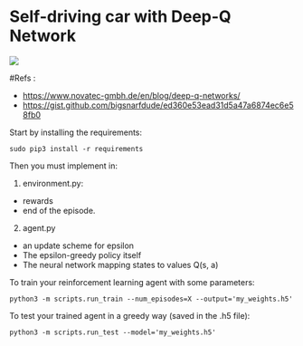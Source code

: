# Self-driving car with Deep-Q Network

![](http://g.recordit.co/1o05KRvxKX.gif)

#Refs :
* https://www.novatec-gmbh.de/en/blog/deep-q-networks/
* https://gist.github.com/bigsnarfdude/ed360e53ead31d5a47a6874ec6e58fb0

Start by installing the requirements:
```
sudo pip3 install -r requirements
```

Then you must implement in:

1. environment.py:
  - rewards
  - end of the episode.
2. agent.py
  - an update scheme for epsilon
  - The epsilon-greedy policy itself
  - The neural network mapping states to values Q(s, a)


To train your reinforcement learning agent with some parameters:
```
python3 -m scripts.run_train --num_episodes=X --output='my_weights.h5'
```

To test your trained agent in a greedy way (saved in the .h5 file):
```
python3 -m scripts.run_test --model='my_weights.h5'
```
